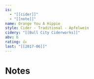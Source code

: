 ```yaml
---
is:
  - "[[cider]]"
  - "[[note]]"
name: Orange You A Hippie
style: Cider - Traditional - Apfelwein
cidery: "[[Bull City Ciderworks]]"
abv: 6
rating: 👍
last: "[[2017-06]]"
---
```

# Notes

